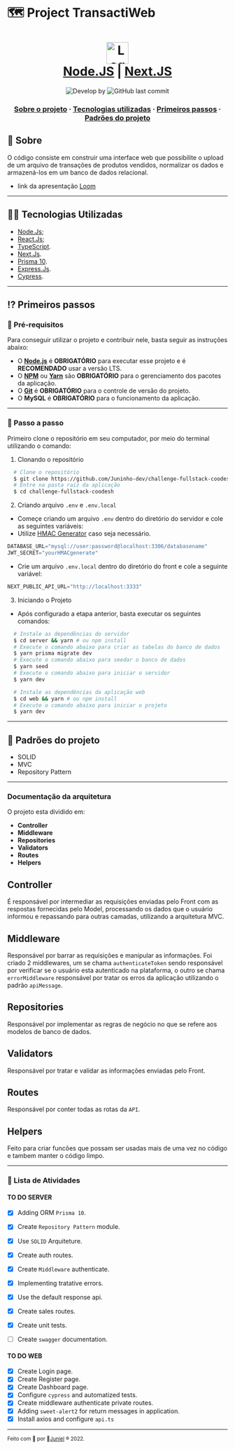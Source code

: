 # 🗺 Project TransactiWeb

<h1 align="center">
    <img alt="Logo" src="./logo.svg" height="50px" />
    <br/>
   <a href="https://nodejs.org" target="_blank" rel="noopener">Node.JS</a> | <a href="https://nextjs.org/" target="_blank" rel="noopener">Next.JS</a> 
</h1>

<p align="center">
  <img alt="Develop by" src="https://img.shields.io/badge/Develop%20&%20Made%20by-Juniel-blue?style=flat&logo=Awesome-Lists">
  <img alt="GitHub last commit" src="https://img.shields.io/badge/Made%20with-TypeScript-1f425f.svg?logo=typescript">
</p>

<h3 align="center">
  <a href="#-sobre">Sobre o projeto</a>
  <span> · </span>
  <a href="#-tecnologias-utilizadas">Tecnologias utilizadas</a>
  <span> · </span>
  <a href="#-primeiros-passos">Primeiros passos</a>
  <span> · </span>
  <a href="#-padroes-contribuir">Padrões do projeto</a>
</h3>

## 💭 Sobre

O código consiste em construir uma interface web que possibilite o upload de um arquivo
de transações de produtos vendidos, normalizar os dados e armazená-los em um
banco de dados relacional.

- link da apresentação [Loom](https://www.loom.com/embed/2930c8c3a4ae4797a16271af8f147983)

---

## 👨‍💻 Tecnologias Utilizadas

- <a href="https://nodejs.org" target="_blank" rel="noopener">Node.Js</a>;
- <a href="https://reactjs.org/" target="_blank" rel="noopener">React.Js</a>;
- <a href="https://www.typescriptlang.org/" target="_blank" rel="noopener">TypeScript</a>.
- <a href="https://nextjs.org/" target="_blank" rel="noopener">Next.Js</a>.
- <a href="https://www.prisma.io/" target="_blank" rel="noopener">Prisma 10</a>.
- <a href="https://expressjs.com/" target="_blank" rel="noopener">Express.Js</a>.
- <a href="https://www.cypress.io/" target="_blank" rel="noopener">Cypress</a>.

---

## ⁉ Primeiros passos

### 🤔 Pré-requisitos

Para conseguir utilizar o projeto e contribuir nele, basta seguir as instruções abaixo:

- O **<a href="https://nodejs.org/en/" target="_blank" rel="noopener">Node.js</a>** é **OBRIGATÓRIO** para executar esse projeto e é **RECOMENDADO** usar a versão LTS.
- O **<a href="https://www.npmjs.com/" target="_blank" rel="noopener">NPM</a>** ou **<a href="https://yarnpkg.com/" target="_blank" rel="noopener">Yarn</a>** são **OBRIGATÓRIO** para o gerenciamento dos pacotes da aplicação.
- O **<a href="https://git-scm.com/" target="_blank" rel="noopener">Git</a>** é **OBRIGATÓRIO** para o controle de versão do projeto.
- O **MySQL** é **OBRIGATÓRIO** para o funcionamento da aplicação.

---

### 📝 Passo a passo

Primeiro clone o repositório em seu computador, por meio do terminal utilizando o comando:

1. Clonando o repositório

```sh
  # Clone o repositório
  $ git clone https://github.com/Juninho-dev/challenge-fullstack-coodesh.git
  # Entre na pasta raiz da aplicação
  $ cd challenge-fullstack-coodesh
```

2. Criando arquivo `.env` e `.env.local`
- Começe criando um arquivo `.env` dentro do diretório do servidor e cole as seguintes variáveis:
- Utilize [HMAC Generator](https://codebeautify.org/hmac-generator) caso seja necessário.
```js
DATABASE_URL="mysql://user:password@localhost:3306/databasename"
JWT_SECRET="yourHMACgenerate"
```
- Crie um arquivo `.env.local` dentro do diretório do front e cole a seguinte variável:
```js
NEXT_PUBLIC_API_URL="http://localhost:3333"
```

3. Iniciando o Projeto
- Após configurado a etapa anterior, basta executar os seguintes comandos:

```sh
  # Instale as dependências do servidor
  $ cd server && yarn # ou npm install
  # Execute o comando abaixo para criar as tabelas do banco de dados
  $ yarn prisma migrate dev
  # Execute o comando abaixo para seedar o banco de dados
  $ yarn seed
  # Execute o comando abaixo para iniciar o servidor
  $ yarn dev

  # Instale as dependências da aplicação web
  $ cd web && yarn # ou npm install
  # Execute o comando abaixo para iniciar o projeto
  $ yarn dev
```
---
## 💯 Padrões do projeto

 - SOLID
 - MVC
 - Repository Pattern

 ---
### Documentação da arquitetura
 O projeto esta dividido em:
 - **Controller**
 - **Middleware**
 - **Repositories**
 - **Validators**
 - **Routes**
 - **Helpers**

## Controller
É responsável por intermediar as requisições enviadas pelo Front com as respostas fornecidas pelo Model, processando os dados que o usuário informou e repassando para outras camadas, utilizando a arquitetura MVC.

## Middleware
Responsável por barrar as requisições e manipular as informações. Foi criado 2 middlewares, um se chama `authenticateToken` sendo responsável por verificar se o usuário esta autenticado na plataforma, o outro se chama `errorMiddleware` responsável por tratar os erros da aplicação utilizando o padrão `apiMessage`.

## Repositories
Responsável por implementar as regras de negócio no que se refere aos modelos de banco de dados.

## Validators
Responsável por tratar e validar as informações enviadas pelo Front.

## Routes
Responsável por conter todas as rotas da `API`.

## Helpers
Feito para criar funcões que possam ser usadas mais de uma vez no código e tambem manter o código limpo.

---
### 🚧 Lista de Atividades

#### TO DO SERVER
- [x] Adding ORM `Prisma 10`.
- [x] Create `Repository Pattern` module.
- [x] Use `SOLID` Arquiteture.
- [x] Create auth routes.
- [x] Create `Middleware` authenticate.
- [x] Implementing tratative errors.
- [x] Use the default response api.
- [x] Create sales routes.
- [x] Create unit tests.
- [ ] Create `swagger` documentation.


#### TO DO WEB
- [x] Create Login page.
- [x] Create Register page.
- [x] Create Dashboard page.
- [x] Configure `cypress` and automatized tests.
- [x] Create middleware authenticate private routes.
- [x] Adding `sweet-alert2` for return messages in application.
- [x] Install axios and configure `api.ts`

---

<sup> Feito com 💙 por 👾<a href="https://github.com/juninho-dev/" target="_blank" rel="noopener">Juniel</a> ® 2022.</sup>
